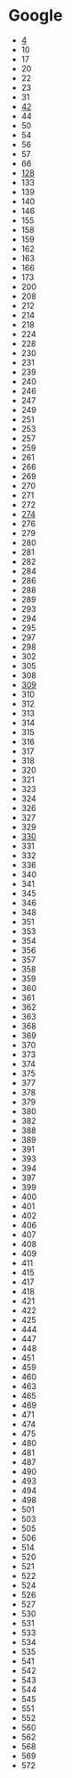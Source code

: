 # Google

- [4](../solutions/4.md)
- 10
- 17
- 20
- 22
- 23
- 31
- [42](../solutions/42.md)
- 44
- 50
- 54
- 56
- 57
- 66
- [128](../solutions/128.md)
- 133
- 139
- 140
- 146
- 155
- 158
- 159
- 162
- 163
- 166
- 173
- 200
- 208
- 212
- 214
- 218
- 224
- 228
- 230
- 231
- 239
- 240
- 246
- 247
- 249
- 251
- 253
- 257
- 259
- 261
- 266
- 269
- 270
- 271
- 272
- [274](../solutions/274.md)
- 276
- 279
- 280
- 281
- 282
- 284
- 286
- 288
- 289
- 293
- 294
- 295
- 297
- 298
- 302
- 305
- 308
- [309](../solutions/309.md)
- 310
- 312
- 313
- 314
- 315
- 316
- 317
- 318
- 320
- 321
- 323
- 324
- 326
- 327
- 329
- [330](../solutions/330.md)
- 331
- 332
- 336
- 340
- 341
- 345
- 346
- 348
- 351
- 353
- 354
- 356
- 357
- 358
- 359
- 360
- 361
- 362
- 363
- 368
- 369
- 370
- 373
- 374
- 375
- 377
- 378
- 379
- 380
- 382
- 388
- 389
- 391
- 393
- 394
- 397
- 399
- 400
- 401
- 402
- 406
- 407
- 408
- 409
- 411
- 415
- 417
- 418
- 421
- 422
- 425
- 444
- 447
- 448
- 451
- 459
- 460
- 463
- 465
- 469
- 471
- 474
- 475
- 480
- 481
- 487
- 490
- 493
- 494
- 498
- 501
- 503
- 505
- 506
- 514
- 520
- 521
- 522
- 524
- 526
- 527
- 530
- 531
- 533
- 534
- 535
- 541
- 542
- 543
- 544
- 545
- 551
- 552
- 560
- 562
- 568
- 569
- 572
